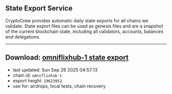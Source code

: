 ## State Export Service
CryptoCrew provides automatic daily state exports for all chains we validate. State export files can be used as genesis files and are a snapshot of the current blockchain state, including all validators, accounts, balances and delegations.

---
**Download: [omniflixhub-1 state export](https://dl-eu2.ccvalidators.com/SERVICE/omniflixhub/omniflixhub-1_export_19623952.json)**
---

- last updated: Sun Sep 28 2025 04:57:13
- chain id: `omniflixhub-1`
- export height: `19623952`
- use for: airdrops, local tests, chain recovery
